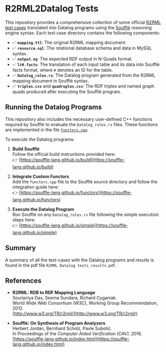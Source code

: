 # R2RML2Datalog Tests

This repository provides a comprehensive collection of some official [R2RML test cases](https://www.w3.org/2001/sw/rdb2rdf/test-cases/) translated into Datalog programs using the [Soufflé](https://github.com/souffle-lang/souffle) reasoning engine syntax. Each test case directory contains the following components:

- ✅ **`mapping.ttl`**: The original R2RML mapping document.
- ✅ **`resource.sql`**: The relational database schema and data in MySQL syntax.
- ✅ **`output.nq`**: The expected RDF output in N-Quads format.
- ✅ **`lt#.facts`**: The translation of each input table and its data into Soufflé facts format, where `#` denotes an ID for the table.
- ✅ **`Datalog_rules.rs`**: The Datalog program generated from the R2RML mapping document in Soufflé syntax.
- ✅ **`triples.csv`** and **`quadruples.csv`**: The RDF triples and named graph quads produced after executing the Soufflé program.

## Running the Datalog Programs

This repository also includes the necessary user-defined C++ functions required by Soufflé to evaluate the `Datalog_rules.rs` files. These functions are implemented in the file [`functors.cpp`](functors.cpp).

To execute the Datalog programs:

1. **Build Soufflé**  
   Follow the official build instructions provided here:  
   👉 [https://souffle-lang.github.io/build](https://souffle-lang.github.io/build)

2. **Integrate Custom Functors**  
   Add the `functors.cpp` file to the Soufflé source directory and follow the integration guide here:  
   👉 [https://souffle-lang.github.io/functors](https://souffle-lang.github.io/functors)

3. **Execute the Datalog Program**  
   Run Soufflé on any `Datalog_rules.rs` file following the simple execution steps here:  
   👉 [https://souffle-lang.github.io/simple](https://souffle-lang.github.io/simple)

## Summary
A summary of all the test-cases with the Datalog programs and results is found in the pdf file `R2RML Datalog tests_results.pdf`.   

## References

- **R2RML: RDB to RDF Mapping Language**  
  Souripriya Das, Seema Sundara, Richard Cyganiak.  
  World Wide Web Consortium (W3C), Working Group Recommendation, 2012.  
  [http://www.w3.org/TR/r2rml/](http://www.w3.org/TR/r2rml/)

- **Soufflé: On Synthesis of Program Analyzers**  
  Herbert Jordan, Bernhard Scholz, Pavle Subotić.  
  In Proceedings of the *Computer Aided Verification (CAV)*, 2016.  
  [https://souffle-lang.github.io/index.html](https://souffle-lang.github.io/index.html)
